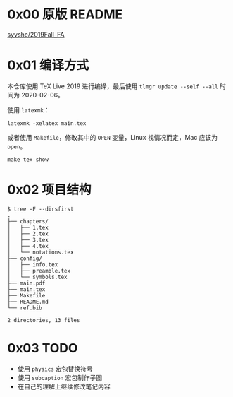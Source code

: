 # 0x00 原版 README
[syvshc/2019Fall_FA](https://github.com/syvshc/2019Fall_FA)


# 0x01 编译方式
本仓库使用 TeX Live 2019 进行编译，最后使用 `tlmgr update --self --all` 时间为 2020-02-06。

使用 `latexmk`：
```
latexmk -xelatex main.tex
```

或者使用 `Makefile`，修改其中的 `OPEN` 变量，Linux 视情况而定，Mac 应该为 `open`。
```
make tex show
```


# 0x02 项目结构
```
$ tree -F --dirsfirst
.
├── chapters/
│   ├── 1.tex
│   ├── 2.tex
│   ├── 3.tex
│   ├── 4.tex
│   └── notations.tex
├── config/
│   ├── info.tex
│   ├── preamble.tex
│   └── symbols.tex
├── main.pdf
├── main.tex
├── Makefile
├── README.md
└── ref.bib

2 directories, 13 files
```


# 0x03 TODO
- 使用 `physics` 宏包替换符号
- 使用 `subcaption` 宏包制作子图
- 在自己的理解上继续修改笔记内容
